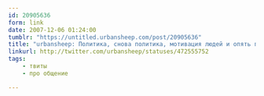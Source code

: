 ```yaml
---
id: 20905636
form: link
date: 2007-12-06 01:24:00
tumblr: "https://untitled.urbansheep.com/post/20905636"
title: "urbansheep: Политика, снова политика, мотивация людей и опять политика. Интересы всех, приоритеты, эмоции и счастье всех сторон. Шахматы, с костями d12."
linkurl: http://twitter.com/urbansheep/statuses/472555752
tags:
    - твиты
    - про общение

---
```


